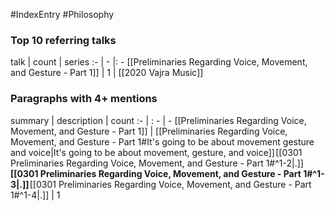 #IndexEntry #Philosophy

### Top 10 referring talks
talk | count | series
:- | - |: -
[[Preliminaries Regarding Voice, Movement, and Gesture - Part 1]] | 1 | [[2020 Vajra Music]]

### Paragraphs with 4+ mentions
summary | description | count
:- | : - | -
[[Preliminaries Regarding Voice, Movement, and Gesture - Part 1]] | [[Preliminaries Regarding Voice, Movement, and Gesture - Part 1#It's going to be about movement gesture and voice\|It's going to be about movement, gesture, and voice]] [[0301 Preliminaries Regarding Voice, Movement, and Gesture - Part 1#^1-2\|.]] **[[0301 Preliminaries Regarding Voice, Movement, and Gesture - Part 1#^1-3\|.]]** [[0301 Preliminaries Regarding Voice, Movement, and Gesture - Part 1#^1-4\|.]] | 1

